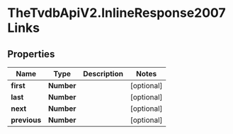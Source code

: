 # TheTvdbApiV2.InlineResponse2007Links

## Properties
Name | Type | Description | Notes
------------ | ------------- | ------------- | -------------
**first** | **Number** |  | [optional] 
**last** | **Number** |  | [optional] 
**next** | **Number** |  | [optional] 
**previous** | **Number** |  | [optional] 


